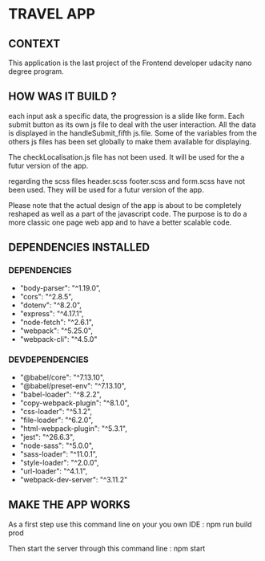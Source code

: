 # TRAVEL APP

## CONTEXT 

This application is the last project of the Frontend developer udacity nano degree program.

## HOW WAS IT BUILD ?

each input ask a specific data, the progression is a slide like form. Each submit button as its own js file to deal with the user interaction.
All the data is displayed in the handleSubmit_fifth js.file. Some of the variables from the others js files has been set globally to make them available for displaying. 

The checkLocalisation.js file has not been used. It will be used for the a futur version of the app. 

regarding the scss files header.scss footer.scss and form.scss have not been used. They will be used for a futur version of the app.

Please note that the actual design of the app is about to be completely reshaped as well as a part of the javascript code. The purpose is to do a more classic one page web app and to have a better scalable code. 

## DEPENDENCIES INSTALLED

### DEPENDENCIES

* "body-parser": "^1.19.0",
* "cors": "^2.8.5",
* "dotenv": "^8.2.0",
* "express": "^4.17.1",
* "node-fetch": "^2.6.1",
* "webpack": "^5.25.0",
* "webpack-cli": "^4.5.0"

### DEVDEPENDENCIES

* "@babel/core": "^7.13.10",
* "@babel/preset-env": "^7.13.10",
* "babel-loader": "^8.2.2",
* "copy-webpack-plugin": "^8.1.0",
* "css-loader": "^5.1.2",
* "file-loader": "^6.2.0",
* "html-webpack-plugin": "^5.3.1",
* "jest": "^26.6.3",
* "node-sass": "^5.0.0",
* "sass-loader": "^11.0.1",
* "style-loader": "^2.0.0",
* "url-loader": "^4.1.1",
* "webpack-dev-server": "^3.11.2"

## MAKE THE APP WORKS

As a first step use this command line on your you own IDE : npm run build prod

Then start the server through this command line : npm start


